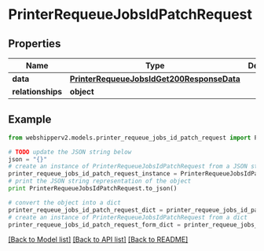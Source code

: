 # PrinterRequeueJobsIdPatchRequest


## Properties
Name | Type | Description | Notes
------------ | ------------- | ------------- | -------------
**data** | [**PrinterRequeueJobsIdGet200ResponseData**](PrinterRequeueJobsIdGet200ResponseData.md) |  | [optional] 
**relationships** | **object** |  | [optional] 

## Example

```python
from webshipperv2.models.printer_requeue_jobs_id_patch_request import PrinterRequeueJobsIdPatchRequest

# TODO update the JSON string below
json = "{}"
# create an instance of PrinterRequeueJobsIdPatchRequest from a JSON string
printer_requeue_jobs_id_patch_request_instance = PrinterRequeueJobsIdPatchRequest.from_json(json)
# print the JSON string representation of the object
print PrinterRequeueJobsIdPatchRequest.to_json()

# convert the object into a dict
printer_requeue_jobs_id_patch_request_dict = printer_requeue_jobs_id_patch_request_instance.to_dict()
# create an instance of PrinterRequeueJobsIdPatchRequest from a dict
printer_requeue_jobs_id_patch_request_form_dict = printer_requeue_jobs_id_patch_request.from_dict(printer_requeue_jobs_id_patch_request_dict)
```
[[Back to Model list]](../README.md#documentation-for-models) [[Back to API list]](../README.md#documentation-for-api-endpoints) [[Back to README]](../README.md)


